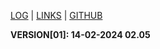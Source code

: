 [LOG](TXT/mylog.txt) | [LINKS](LINKS/) | [GITHUB](https://github.com/uripsubagyo/os241)

**VERSION[01]: 14-02-2024 02.05**
